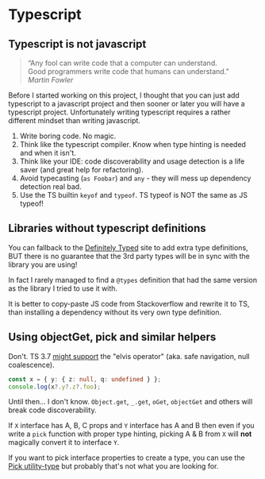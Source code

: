 # Typescript

## Typescript is not javascript

> “Any fool can write code that a computer can understand.  
> Good programmers write code that humans can understand.”  
> _Martin Fowler_ 

Before I started working on this project, I thought that you can just add typescript to a javascript project and then sooner or later you will have a typescript project. Unfortunately writing typescript requires a rather different mindset than writing javascript.

1. Write boring code. No magic.
2. Think like the typescript compiler.
   Know when type hinting is needed and when it isn't.
3. Think like your IDE: code discoverability and usage detection is a life saver (and great help for refactoring).
4. Avoid typecasting (`as Foobar`) and `any` - they will mess up dependency detection real bad.
5. Use the TS builtin `keyof` and `typeof`. TS typeof is NOT the same as JS typeof! 

## Libraries without typescript definitions

You can fallback to the [Definitely Typed](http://definitelytyped.org/) site to add extra type definitions, BUT there is no guarantee that the 3rd party types will be in sync with the library you are using!

In fact I rarely managed to find a `@types` definition that had the same version as the library I tried to use it with.

It is better to copy-paste JS code from Stackoverflow and rewrite it to TS, than installing a dependency without its very own type definition.

## Using objectGet, pick and similar helpers

Don't. TS 3.7 [might support](https://github.com/microsoft/TypeScript/issues/16) the "elvis operator" (aka. safe navigation, null coalescence).

```ts
const x = { y: { z: null, q: undefined } };
console.log(x?.y?.z?.foo);
```

Until then... I don't know. `Object.get`, `_.get`, `oGet`, `objectGet` and others will break code discoverability.

If `X` interface has A, B, C props and `Y` interface has A and B then even if you write a `pick` function with proper type hinting, picking A & B from `X` will **not** magically convert it to interface `Y`.

If you want to pick interface properties to create a type, you can use the [Pick utility-type](https://www.typescriptlang.org/docs/handbook/utility-types.html#picktk) but probably that's not what you are looking for.
